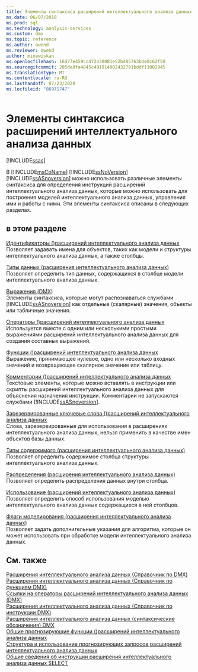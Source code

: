 ```yaml
---
title: Элементы синтаксиса расширений интеллектуального анализа данных (DMX) | Документация Майкрософт
ms.date: 06/07/2018
ms.prod: sql
ms.technology: analysis-services
ms.custom: dmx
ms.topic: reference
ms.author: owend
ms.reviewer: owend
author: minewiskan
ms.openlocfilehash: 16d77e459cc472430081e52b485763b4e0c62f50
ms.sourcegitcommit: 205de8fa4845c491914902432791bddf11002945
ms.translationtype: MT
ms.contentlocale: ru-RU
ms.lasthandoff: 07/23/2020
ms.locfileid: "86971747"
---
```

# <a name="data-mining-extensions-dmx-syntax-elements"></a>Элементы синтаксиса расширений интеллектуального анализа данных
[!INCLUDE[ssas](../includes/applies-to-version/ssas.md)]

  В [!INCLUDE[msCoName](../includes/msconame-md.md)] [!INCLUDE[ssNoVersion](../includes/ssnoversion-md.md)] [!INCLUDE[ssASnoversion](../includes/ssasnoversion-md.md)] можно использовать различные элементы синтаксиса для определения инструкций расширений интеллектуального анализа данных, которые можно использовать для построения моделей интеллектуального анализа данных, управления ими и работы с ними. Эти элементы синтаксиса описаны в следующих разделах.  
  
## <a name="in-this-section"></a>в этом разделе  
 [Идентификаторы &#40;&#41;расширений интеллектуального анализа данных](../dmx/identifiers-dmx.md)  
 Позволяет задавать имена для объектов, таких как модели и структуры интеллектуального анализа данных, а также столбцы.  
  
 [Типы данных (расширения интеллектуального анализа данных)](../dmx/data-types-dmx.md)  
 Позволяет определить тип данных, содержащихся в столбце модели интеллектуального анализа данных.  
  
 [Выражения &#40;DMX&#41;](../dmx/expressions-dmx.md)  
 Элементы синтаксиса, которые могут распознаваться службами [!INCLUDE[ssASnoversion](../includes/ssasnoversion-md.md)] как отдельные (скалярные) значения, объекты или табличные значения.  
  
 [Операторы &#40;&#41;расширений интеллектуального анализа данных](../dmx/operators-dmx.md)  
 Используется вместе с одним или несколькими простыми выражениями расширений интеллектуального анализа данных для создания составных выражений.  
  
 [Функции &#40;&#41;расширений интеллектуального анализа данных](../dmx/functions-dmx.md)  
 Выражение, принимающее нулевое, одно или несколько входных значений и возвращающее скалярное значение или таблицу.  
  
 [Комментарии &#40;&#41;расширений интеллектуального анализа данных](../dmx/comments-dmx.md)  
 Текстовые элементы, которые можно вставлять в инструкции или скрипты расширений интеллектуального анализа данных для объяснения назначения инструкции. Комментарии не запускаются службами [!INCLUDE[ssASnoversion](../includes/ssasnoversion-md.md)].  
  
 [Зарезервированные ключевые слова &#40;&#41;расширений интеллектуального анализа данных](../dmx/reserved-keywords-dmx.md)  
 Слова, зарезервированные для использования в расширениях интеллектуального анализа данных, нельзя применить в качестве имен объектов базы данных.  
  
 [Типы содержимого (расширения интеллектуального анализа данных)](../dmx/content-types-dmx.md)  
 Позволяет определить содержимое столбца структуры интеллектуального анализа данных.  
  
 [Распределения (расширения интеллектуального анализа данных)](../dmx/distributions-dmx.md)  
 Позволяет определить распределения данных внутри столбца.  
  
 [Использование &#40;расширений интеллектуального анализа данных&#41;](../dmx/usage-dmx.md)  
 Позволяет определить способ использования моделью интеллектуального анализа данных содержащихся в ней столбцов.  
  
 [Флаги моделирования (расширения интеллектуального анализа данных)](../dmx/modeling-flags-dmx.md)  
 Позволяет задать дополнительные указания для алгоритма, которые он может использовать при обработке модели интеллектуального анализа данных.  
  
## <a name="see-also"></a>См. также  
 [Расширения интеллектуального анализа данных &#40;Справочник по DMX&#41;](../dmx/data-mining-extensions-dmx-reference.md)   
 [Расширения интеллектуального анализа данных &#40;Справочник по функциям DMX&#41;](../dmx/data-mining-extensions-dmx-function-reference.md)   
 [Ссылки на операторы расширений интеллектуального анализа данных &#40;DMX&#41;](../dmx/data-mining-extensions-dmx-operator-reference.md)   
 [Расширения интеллектуального анализа данных &#40;Справочник по инструкции DMX&#41;](../dmx/data-mining-extensions-dmx-statements.md)   
 [Расширения интеллектуального анализа данных &#40;синтаксические обозначения&#41; DMX](../dmx/data-mining-extensions-dmx-syntax-conventions.md)   
 [Общие прогнозирующие функции &#40;&#41;расширений интеллектуального анализа данных](../dmx/general-prediction-functions-dmx.md)   
 [Структура и использование прогнозирующих запросов расширений интеллектуального анализа данных](../dmx/structure-and-usage-of-dmx-prediction-queries.md)   
 [Общие сведения об инструкции расширения интеллектуального анализа данных SELECT](../dmx/understanding-the-dmx-select-statement.md)  
  
  

